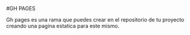 #GH PAGES

Gh pages es una rama que puedes crear en el repositorio de tu proyecto creando una pagina estatica para este mismo.